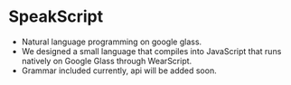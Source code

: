 SpeakScript
===========

* Natural language programming on google glass.
* We designed a small language that compiles into JavaScript that runs natively on Google Glass through WearScript.
* Grammar included currently, api will be added soon.
